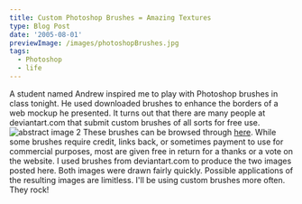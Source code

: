 ```yaml
---
title: Custom Photoshop Brushes = Amazing Textures
type: Blog Post
date: '2005-08-01'
previewImage: /images/photoshopBrushes.jpg
tags:
  - Photoshop
  - life
---
```

A student named Andrew inspired me to play with Photoshop brushes in class tonight. He used downloaded brushes to enhance the borders of a web mockup he presented. It turns out that there are many people at deviantart.com that submit custom brushes of all sorts for free use. ![abstract image 2](/images/20050801-abstract2.jpg) These brushes can be browsed through [here](http://browse.deviantart.com/resources/applications/psbrushes/). While some brushes require credit, links back, or sometimes payment to use for commercial purposes, most are given free in return for a thanks or a vote on the website. I used brushes from deviantart.com to produce the two images posted here. Both images were drawn fairly quickly. Possible applications of the resulting images are limitless. I'll be using custom brushes more often. They rock!
